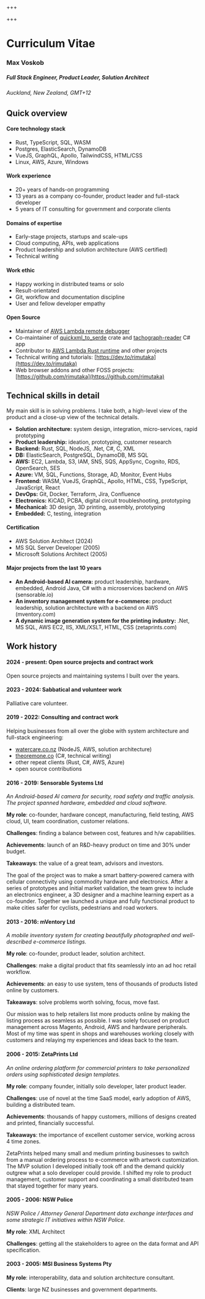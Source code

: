 +++

+++


# Curriculum Vitae

### Max Voskob
##### Full Stack Engineer, Product Leader, Solution Architect
###### Auckland, New Zealand, GMT+12

## Quick overview

#### Core technology stack

* Rust, TypeScript, SQL, WASM 
* Postgres, ElasticSearch, DynamoDB
* VueJS, GraphQL, Apollo, TailwindCSS, HTML/CSS
* Linux, AWS, Azure, Windows

#### Work experience
* 20+ years of hands-on programming
* 13 years as a company co-founder, product leader and full-stack developer
* 5 years of IT consulting for government and corporate clients

#### Domains of expertise
* Early-stage projects, startups and scale-ups
* Cloud computing, APIs, web applications
* Product leadership and solution architecture (AWS certified)
* Technical writing

#### Work ethic

* Happy working in distributed teams or solo
* Result-orientated
* Git, workflow and documentation discipline
* User and fellow developer empathy

#### Open Source

* Maintainer of [AWS Lambda remote debugger](https://github.com/rimutaka/lambda-debugger-runtime-emulator)
* Co-maintainer of [quickxml_to_serde](https://github.com/AlecTroemel/quickxml_to_serde) crate and [tachograph-reader](https://github.com/jugglingcats/tachograph-reader) C# app
* Contributor to [AWS Lambda Rust runtime](https://github.com/awslabs/aws-lambda-rust-runtime) and other projects
* Technical writing and tutorials: [https://dev.to/rimutaka](https://dev.to/rimutaka)
* Web browser addons and other FOSS projects: [https://github.com/rimutaka](https://github.com/rimutaka)

## Technical skills in detail

My main skill is in solving problems. I take both, a high-level view of the product and a close-up view of the technical details.

* **Solution architecture:** system design, integration, micro-services, rapid prototyping
* **Product leadership:** ideation, prototyping, customer research 
* **Backend:** Rust, SQL, NodeJS, .Net, C#, C, XML
* **DB:** ElasticSearch, PostgreSQL, DynamoDB, MS SQL
* **AWS:** EC2, Lambda, S3, IAM, SNS, SQS, AppSync, Cognito, RDS, OpenSearch, SES
* **Azure:** VM, SQL, Functions, Storage, AD, Monitor, Event Hubs
* **Frontend:** WASM, VueJS, GraphQL, Apollo, HTML, CSS, TypeScript, JavaScript, React  
* **DevOps:** Git, Docker, Terraform, Jira, Confluence
* **Electronics:** KiCAD, PCBA, digital circuit troubleshooting, prototyping
* **Mechanical:** 3D design, 3D printing, assembly, prototyping
* **Embedded:** C, testing, integration

#### Certification

* AWS Solution Architect (2024)
* MS SQL Server Developer (2005)
* Microsoft Solutions Architect (2005)

#### Major projects from the last 10 years

* **An Android-based AI camera:** product leadership, hardware, embedded, Android Java, C# with a microservices backend on AWS (sensorable.io)
* **An inventory management system for e-commerce:** product leadership, solution architecture with a backend on AWS (mventory.com)
* **A dynamic image generation system for the printing industry:** .Net, MS SQL, AWS EC2, IIS, XML/XSLT, HTML, CSS (zetaprints.com)

## Work history

#### **2024 - present**: Open source projects and contract work

Open source projects and maintaining systems I built over the years.

#### **2023 - 2024**: Sabbatical and volunteer work

Palliative care volunteer.

#### **2019 - 2022**: Consulting and contract work

Helping businesses from all over the globe with system architecture and full-stack engineering:
* [watercare.co.nz](https://www.watercare.co.nz/) (NodeJS, AWS, solution architecture)
* [theoremone.co](https://www.theoremone.co/) (C#, technical writing)
* other repeat clients (Rust, C#, AWS, Azure)
* open source contributions

#### **2016 - 2019**: Sensorable Systems Ltd

*An Android-based AI camera for security, road safety and traffic analysis. The project spanned hardware, embedded and cloud software.*

**My role**: co-founder, hardware concept, manufacturing, field testing, AWS cloud, UI, team coordination, customer relations.

**Challenges**: finding a balance between cost, features and h/w capabilities.

**Achievements**: launch of an R&D-heavy product on time and 30% under budget.

**Takeaways**: the value of a great team, advisors and investors.

The goal of the project was to make a smart battery-powered camera with cellular connectivity using commodity hardware and electronics.
After a series of prototypes and initial market validation, the team grew to include an electronics engineer, a 3D designer and a machine learning expert as a co-founder. Together we launched a unique and fully functional product to make cities safer for cyclists, pedestrians and road workers.

#### **2013 - 2016**: mVentory Ltd

*A mobile inventory system for creating beautifully photographed and well-described e-commerce listings.*

**My role**: co-founder, product leader, solution architect.

**Challenges**: make a digital product that fits seamlessly into an ad hoc retail workflow.

**Achievements**: an easy to use system, tens of thousands of products listed online by customers.

**Takeaways**: solve problems worth solving, focus, move fast.

Our mission was to help retailers list more products online by making the listing process as seamless as possible. I was solely focused on product management across Magento, Android, AWS and hardware peripherals. Most of my time was spent in shops and warehouses working
closely with customers and relaying my experiences and ideas back to the team.


#### **2006 - 2015**: ZetaPrints Ltd

*An online ordering platform for commercial printers to take personalized orders using sophisticated design templates.*

**My role**: company founder, initially solo developer, later product leader.

**Challenges**: use of novel at the time SaaS model, early adoption of AWS, building a distributed team.

**Achievements**: thousands of happy customers, millions of designs created and printed, financially successful.

**Takeaways**: the importance of excellent customer service, working across 4 time zones.

ZetaPrints helped many small and medium printing businesses to switch from a manual ordering process to e-commerce with artwork customization. The MVP solution I developed initially took off and the
demand quickly outgrew what a solo developer could provide. I shifted my role to product management, customer support and coordinating a small distributed team that stayed together for many years.

#### **2005 - 2006**: NSW Police

*NSW Police / Attorney General Department data exchange interfaces and some strategic IT initiatives within NSW Police.*

**My role**: XML Architect

**Challenges**: getting all the stakeholders to agree on the data format and API specification.

#### **2003 - 2005**: MSI Business Systems Pty

**My role**: interoperability, data and solution architecture consultant.

**Clients**: large NZ businesses and government departments.
